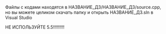 Файлы с кодами находятся в НАЗВАНИЕ_ДЗ/НАЗВАНИЕ_ДЗ/source.cpp, но вы можете целиком скачать папку и открыть НАЗВАНИЕ_ДЗ.sln в Visual Studio

НЕ ИСПОЛЬЗУЙТЕ 5.5!!!!!!!!!

